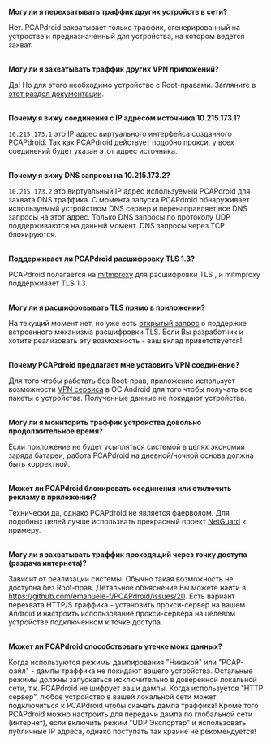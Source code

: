**Могу ли я перехватывать траффик других устройств в сети?**

Нет. PCAPdroid захватывает только траффик, сгенерированный на устростве и предназначенный для устройства, на котором ведется захват.
<br/><br/>

**Могу ли я захватывать траффик других VPN приложений?**

Да! Но для этого необходимо устройство с Root-правами. Загляните в [этот раздел документации](advanced_features#44-захват-траффика-с-правами-root).
<br/><br/>

**Почему я вижу соединения с IP адресом источника 10.215.173.1?**

`10.215.173.1` это IP адрес виртуального интерфейса созданного PCAPdroid. Так как PCAPdroid действует подобно прокси, у всех соединений будет указан этот адрес источника.
<br/><br/>

**Почему я вижу DNS запросы на 10.215.173.2?**

`10.215.173.2` это виртуальный IP адрес используемый PCAPdroid для захвата DNS траффика. С момента запуска PCAPdroid обнаруживает используемый устройством DNS сервер и перенаправляет все DNS запросы на этот адрес. Только DNS запросы по протоколу UDP поддерживаются на данный момент. DNS запросы через TCP блокируются.
<br/><br/>

**Поддерживает ли PCAPdroid расшифровку TLS 1.3?**

PCAPdroid полагается на [mitmproxy](https://mitmproxy.org/) для расшифровки TLS , и mitmproxy поддерживает TLS 1.3.
<br/><br/>

**Могу ли я расшифровывать TLS прямо в приложении?**

На текущий момент нет, но уже есть [открытый запрос](https://github.com/emanuele-f/PCAPdroid/issues/57) о поддержке встроенного механизма расшифровки TLS. Если Вы разработчик и хотите реализовать эту возможность - ваш вклад приветствуется!
<br/><br/>

**Почему PCAPdroid предлагает мне устаовить VPN соединение?**

Для того чтобы работать без Root-прав, приложение использует возможности [VPN сервиса](https://developer.android.com/reference/android/net/VpnService) в ОС Android для того чтобы получать все пакеты с устройства. Полученные данные не покидают устройства.
<br/><br/>

**Могу ли я мониторить траффик устройства довольно продолжительное время?**

Если приложение не будет усыпляться системой в целях экономии заряда батареи, работа PCAPdroid на дневной/ночной основа должна быть корректной.
<br/><br/>

**Может ли PCAPdroid блокировать соединения или отключить рекламу в приложении?**

Технически да, однако PCAPdroid не является фаерволом. Для подобных целей лучше использвать прекрасный проект [NetGuard](https://github.com/M66B/NetGuard) к примеру.
<br/><br/>

**Могу ли я захватывать траффик проходящий через точку доступа (раздача интернета)?**

Зависит от реализации системы. Обычно такая возможность не доступна без Root-прав. Детальное объяснение Вы можете найти в https://github.com/emanuele-f/PCAPdroid/issues/20. Есть вариант перехвата HTTP/S траффика - установить прокси-сервер на вашем Android и настроить использование прокси-сервера на целевом устройстве подключенном к точке доступа.
<br/><br/>

**Может ли PCAPdroid способствовать утечке моих данных?**

Когда используются режимы дампирования "Никакой" или "PCAP-файл" - дампы траффика не покидают вашего устройства.
Остальные режимы должны запускаться исключительно в доверенной локальной сети, т.к. PCAPdroid не шифрует ваши дампы. Когда используется "HTTP сервер", любое устройство в вашей локальной сети может подключиться к PCAPdroid чтобы скачать дампа траффика! Кроме того PCAPdroid можно настроить для передачи дампа по глобальной сети (интернет), если включить режим "UDP Экспортер" и использовать публичные IP адреса, однако поступать так крайне не рекомендуется!
<br/><br/>
